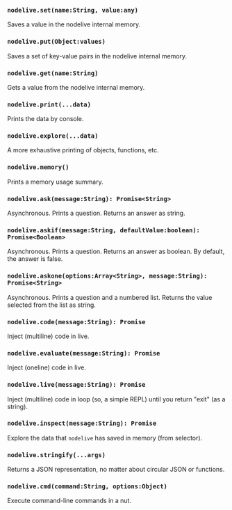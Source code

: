 
### `nodelive.set(name:String, value:any)`

Saves a value in the nodelive internal memory.




### `nodelive.put(Object:values)`

Saves a set of key-value pairs in the nodelive internal memory.




### `nodelive.get(name:String)`

Gets a value from the nodelive internal memory.




### `nodelive.print(...data)`

Prints the data by console.




### `nodelive.explore(...data)`

A more exhaustive printing of objects, functions, etc.




### `nodelive.memory()`

Prints a memory usage summary.




### `nodelive.ask(message:String): Promise<String>`

Asynchronous. Prints a question. Returns an answer as string.




### `nodelive.askif(message:String, defaultValue:boolean): Promise<Boolean>`

Asynchronous. Prints a question. Returns an answer as boolean. By default, the answer is false.




### `nodelive.askone(options:Array<String>, message:String): Promise<String>`

Asynchronous. Prints a question and a numbered list. Returns the value selected from the list as string.




### `nodelive.code(message:String): Promise`

Inject (multiline) code in live.




### `nodelive.evaluate(message:String): Promise`

Inject (oneline) code in live.




### `nodelive.live(message:String): Promise`

Inject (multiline) code in loop (so, a simple REPL) until you return "exit" (as a string).




### `nodelive.inspect(message:String): Promise`

Explore the data that `nodelive` has saved in memory (from selector).




### `nodelive.stringify(...args)`

Returns a JSON representation, no matter about circular JSON or functions.




### `nodelive.cmd(command:String, options:Object)`

Execute command-line commands in a nut.




